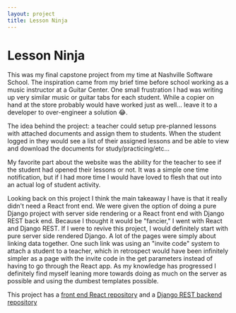 ```yaml
---
layout: project
title: Lesson Ninja
---
```

# Lesson Ninja
This was my final capstone project from my time at Nashville Software School. The inspiration came from my brief time before school working as a music instructor at a Guitar Center. One small frustration I had was writing up very similar music or guitar tabs for each student. While a copier on hand at the store probably would have worked just as well... leave it to a developer to over-engineer a solution 😂.

The idea behind the project: a teacher could setup pre-planned lessons with attached documents and assign them to students. When the student logged in they would see a list of their assigned lessons and be able to view and download the documents for study/practicing/etc...

My favorite part about the website was the ability for the teacher to see if the student had opened their lessons or not. It was a simple one time notification, but if I had more time I would have loved to flesh that out into an actual log of student activity.

Looking back on this project I think the main takeaway I have is that it really didn't need a React front end. We were given the option of doing a pure Django project with server side rendering or a React front end with Django REST back end. Because I thought it would be "fancier," I went with React and Django REST. If I were to revive this project, I would definitely start with pure server side rendered Django. A lot of the pages were simply about linking data together. One such link was using an "invite code" system to attach a student to a teacher, which in retrospect would have been infinitely simpler as a page with the invite code in the get parameters instead of having to go through the React app. As my knowledge has progressed I definitely find myself leaning more towards doing as much on the server as possible and using the dumbest templates possible.

This project has a [front end React repository](https://github.com/RileyMathews/lesson-ninja-frontend-NSS-Capstone) and a [Django REST backend repository](https://github.com/RileyMathews/lesson-ninja-backend-NSS-Capstone)

